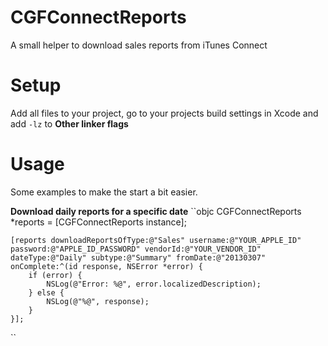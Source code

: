 CGFConnectReports
=================
A small helper to download sales reports from iTunes Connect

Setup
=================
Add all files to your project, go to your projects build settings in Xcode and add `-lz` to **Other linker flags**

Usage
=================
Some examples to make the start a bit easier.

**Download daily reports for a specific date**
``objc
CGFConnectReports *reports = [CGFConnectReports instance];
    
    [reports downloadReportsOfType:@"Sales" username:@"YOUR_APPLE_ID" password:@"APPLE_ID_PASSWORD" vendorId:@"YOUR_VENDOR_ID" dateType:@"Daily" subtype:@"Summary" fromDate:@"20130307" onComplete:^(id response, NSError *error) {
        if (error) {
            NSLog(@"Error: %@", error.localizedDescription);
        } else {
            NSLog(@"%@", response);
        }
    }];
``